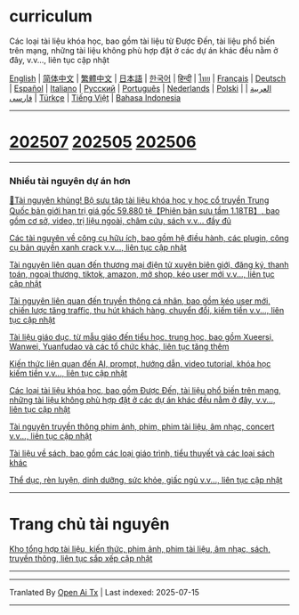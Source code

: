# curriculum

Các loại tài liệu khóa học, bao gồm tài liệu từ Được Đến, tài liệu phổ biến trên mạng, những tài liệu không phù hợp đặt ở các dự án khác đều nằm ở đây, v.v..., liên tục cập nhật


[English](https://openaitx.github.io/view.html?user=mswnlz&project=curriculum&lang=en) | [简体中文](https://openaitx.github.io/view.html?user=mswnlz&project=curriculum&lang=zh-CN) | [繁體中文](https://openaitx.github.io/view.html?user=mswnlz&project=curriculum&lang=zh-TW) | [日本語](https://openaitx.github.io/view.html?user=mswnlz&project=curriculum&lang=ja) | [한국어](https://openaitx.github.io/view.html?user=mswnlz&project=curriculum&lang=ko) | [हिन्दी](https://openaitx.github.io/view.html?user=mswnlz&project=curriculum&lang=hi) | [ไทย](https://openaitx.github.io/view.html?user=mswnlz&project=curriculum&lang=th) | [Français](https://openaitx.github.io/view.html?user=mswnlz&project=curriculum&lang=fr) | [Deutsch](https://openaitx.github.io/view.html?user=mswnlz&project=curriculum&lang=de) | [Español](https://openaitx.github.io/view.html?user=mswnlz&project=curriculum&lang=es) | [Italiano](https://openaitx.github.io/view.html?user=mswnlz&project=curriculum&lang=it) | [Русский](https://openaitx.github.io/view.html?user=mswnlz&project=curriculum&lang=ru) | [Português](https://openaitx.github.io/view.html?user=mswnlz&project=curriculum&lang=pt) | [Nederlands](https://openaitx.github.io/view.html?user=mswnlz&project=curriculum&lang=nl) | [Polski](https://openaitx.github.io/view.html?user=mswnlz&project=curriculum&lang=pl) | [العربية](https://openaitx.github.io/view.html?user=mswnlz&project=curriculum&lang=ar) | [فارسی](https://openaitx.github.io/view.html?user=mswnlz&project=curriculum&lang=fa) | [Türkçe](https://openaitx.github.io/view.html?user=mswnlz&project=curriculum&lang=tr) | [Tiếng Việt](https://openaitx.github.io/view.html?user=mswnlz&project=curriculum&lang=vi) | [Bahasa Indonesia](https://openaitx.github.io/view.html?user=mswnlz&project=curriculum&lang=id)

-------------------

# [202507](https://raw.githubusercontent.com/mswnlz/curriculum/main/202507.md) [202505](https://raw.githubusercontent.com/mswnlz/curriculum/main/202505.md) [202506](https://raw.githubusercontent.com/mswnlz/curriculum/main/202506.md)

---------------
### Nhiều tài nguyên dự án hơn

[🎁Tài nguyên khủng! Bộ sưu tập tài liệu khóa học y học cổ truyền Trung Quốc bản giới hạn trị giá gốc 59.880 tệ【Phiên bản sưu tầm 1.18TB】, bao gồm cơ sở, video, trị liệu ngoài, châm cứu, sách v.v... đầy đủ](https://github.com/mswnlz/chinese-traditional)

[Các tài nguyên về công cụ hữu ích, bao gồm hệ điều hành, các plugin, công cụ bản quyền xanh crack v.v..., liên tục cập nhật](https://github.com/mswnlz/tools)


[Tài nguyên liên quan đến thương mại điện tử xuyên biên giới, đăng ký, thanh toán, ngoại thương, tiktok, amazon, mở shop, kéo user mới v.v..., liên tục cập nhật](https://github.com/mswnlz/cross-border)

[Tài nguyên liên quan đến truyền thông cá nhân, bao gồm kéo user mới, chiến lược tăng traffic, thu hút khách hàng, chuyển đổi, kiếm tiền v.v..., liên tục cập nhật](https://github.com/mswnlz/self-media)

[ Tài liệu giáo dục, từ mẫu giáo đến tiểu học, trung học, bao gồm Xueersi, Wanwei, Yuanfudao và các tổ chức khác, liên tục tăng thêm](https://github.com/mswnlz/edu-knowlege)

[Kiến thức liên quan đến AI, prompt, hướng dẫn, video tutorial, khóa học kiếm tiền v.v..., liên tục cập nhật](https://github.com/mswnlz/AIknowledge)

[Các loại tài liệu khóa học, bao gồm Được Đến, tài liệu phổ biến trên mạng, những tài liệu không phù hợp đặt ở các dự án khác đều nằm ở đây, v.v..., liên tục cập nhật](https://github.com/mswnlz/curriculum)

[Tài nguyên truyền thông phim ảnh, phim, phim tài liệu, âm nhạc, concert v.v..., liên tục cập nhật](https://github.com/mswnlz/movies)

[Tài liệu về sách, bao gồm các loại giáo trình, tiểu thuyết và các loại sách khác](https://github.com/mswnlz/book)

[Thể dục, rèn luyện, dinh dưỡng, sức khỏe, giấc ngủ v.v..., liên tục cập nhật](https://github.com/mswnlz/healthy)

---------------

# Trang chủ tài nguyên
[Kho tổng hợp tài liệu, kiến thức, phim ảnh, phim tài liệu, âm nhạc, sách, truyền thông, liên tục sắp xếp cập nhật](https://github.com/mswnlz)

---------------


---

Tranlated By [Open Ai Tx](https://github.com/OpenAiTx/OpenAiTx) | Last indexed: 2025-07-15

---